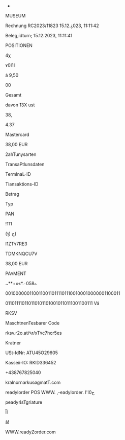 -

MUSEUM

Rechnung RC2023/11823
15.12.¿023, 11:11:42

Beleg,ídturn; 15.12.2023, 11:11:41

POSITIONEN

4χ

٧0ا1ا

á 9,50

00

Gesamt

davon 13Χ ust

38,

4.37

Mastercard

38,00 EUR

2ahTunysarten

TransaPtlunsdaten

TermlnaL-ID

Tiansaktions-ID

Betrag

Typ

PAN

!111

(รุ) ج)

I1ZT٧7RE3

TDMKNQCU7V

38,00 EUR

ΡΑ٧ΜΕΝΤ

،،**+*«*«*.٠05ه8

001000000110011001101111011100100010000001100011

0110111101101101011010010110111001100111
Vá

RKSV

MaschtnenTesbarer Code

rksv.r2o.at/٩r/xT٧c7hcr5es

Kratner

USt-IdNr: ATU45O29605

Kasseii-IO: RKID336452

+438767825040

kralnornarkusøgmatT.com

readylorder POS
WWW. ,-eadylorder. ح0ا'ا

peady4sTgriature

ĨÌ

ã!

WWW.readyZorder.com

